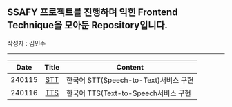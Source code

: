 ## SSAFY 프로젝트를 진행하며 익힌 Frontend Technique을 모아둔 Repository입니다.

작성자 : 김민주

------

|Date|Title|Content|
|---|:---:|---|
|240115|[STT](https://github.com/yamuzin-oksusu/SSAFY_Front/tree/master/240115_STT)|한국어 STT(Speech-to-Text)서비스 구현|
|240116|[TTS](https://github.com/yamuzin-oksusu/SSAFY_Front/tree/master/240116_TTS)|한국어 TTS(Text-to-Speech서비스 구현|
